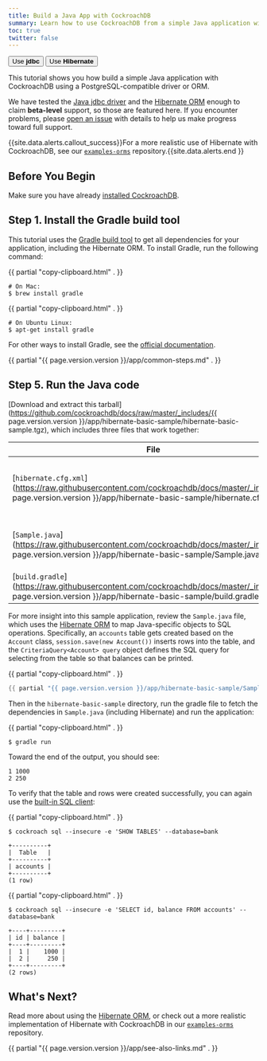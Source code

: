 ```yaml
---
title: Build a Java App with CockroachDB
summary: Learn how to use CockroachDB from a simple Java application with the Hibernate ORM.
toc: true
twitter: false
---
```


<div class="filters filters-big clearfix">
    <a href="build-a-java-app-with-cockroachdb.html"><button class="filter-button">Use <strong>jdbc</strong></button></a>
    <a href="build-a-java-app-with-cockroachdb-hibernate.html"><button class="filter-button current">Use <strong>Hibernate</strong></button></a>
</div>

This tutorial shows you how build a simple Java application with CockroachDB using a PostgreSQL-compatible driver or ORM.

We have tested the [Java jdbc driver](https://jdbc.postgresql.org/) and the [Hibernate ORM](http://hibernate.org/) enough to claim **beta-level** support, so those are featured here. If you encounter problems, please [open an issue](https://github.com/cockroachdb/cockroach/issues/new) with details to help us make progress toward full support.

{{site.data.alerts.callout_success}}For a more realistic use of Hibernate with CockroachDB, see our <a href="https://github.com/cockroachdb/examples-orms"><code>examples-orms</code></a> repository.{{site.data.alerts.end }}


## Before You Begin

Make sure you have already [installed CockroachDB](install-cockroachdb.html).

## Step 1. Install the Gradle build tool

This tutorial uses the [Gradle build tool](https://gradle.org/) to get all dependencies for your application, including the Hibernate ORM. To install Gradle, run the following command:

{{ partial "copy-clipboard.html" . }}
~~~ shell
# On Mac:
$ brew install gradle
~~~

{{ partial "copy-clipboard.html" . }}
~~~ shell
# On Ubuntu Linux:
$ apt-get install gradle
~~~

For other ways to install Gradle, see the [official documentation](https://gradle.org/install).

{{ partial "{{ page.version.version }}/app/common-steps.md" . }}

## Step 5. Run the Java code

[Download and extract this tarball](https://github.com/cockroachdb/docs/raw/master/_includes/{{ page.version.version }}/app/hibernate-basic-sample/hibernate-basic-sample.tgz), which includes three files that work together:

File | Description
-----|------------
[`hibernate.cfg.xml`](https://raw.githubusercontent.com/cockroachdb/docs/master/_includes/{{ page.version.version }}/app/hibernate-basic-sample/hibernate.cfg.xml) | This file specifies how to connect to the database and that the database schema will be deleted and recreated each time the app is run. It must be in the `src/main/resources` directory.
[`Sample.java`](https://raw.githubusercontent.com/cockroachdb/docs/master/_includes/{{ page.version.version }}/app/hibernate-basic-sample/Sample.java) | This file uses the Hibernate ORM to map Java-specific objects to SQL operations. It must be in the `src/main/java/com/cockroachlabs/` directory.
[`build.gradle`](https://raw.githubusercontent.com/cockroachdb/docs/master/_includes/{{ page.version.version }}/app/hibernate-basic-sample/build.gradle) | This is the file you run to execute your app.

For more insight into this sample application, review the `Sample.java` file, which uses the [Hibernate ORM](http://hibernate.org/orm/) to map Java-specific objects to SQL operations. Specifically, an `accounts` table gets created based on the `Account` class, `session.save(new Account())` inserts rows into the table, and the `CriteriaQuery<Account> query` object defines the SQL query for selecting from the table so that balances can be printed.

{{ partial "copy-clipboard.html" . }}
~~~ java
{{ partial "{{ page.version.version }}/app/hibernate-basic-sample/Sample.java" . }}
~~~

Then in the `hibernate-basic-sample` directory, run the gradle file to fetch the dependencies in `Sample.java` (including Hibernate) and run the application:

{{ partial "copy-clipboard.html" . }}
~~~ shell
$ gradle run
~~~

Toward the end of the output, you should see:

~~~ shell
1 1000
2 250
~~~

To verify that the table and rows were created successfully, you can again use the [built-in SQL client](use-the-built-in-sql-client.html):

{{ partial "copy-clipboard.html" . }}
~~~ shell
$ cockroach sql --insecure -e 'SHOW TABLES' --database=bank
~~~

~~~
+----------+
|  Table   |
+----------+
| accounts |
+----------+
(1 row)
~~~

{{ partial "copy-clipboard.html" . }}
~~~ shell
$ cockroach sql --insecure -e 'SELECT id, balance FROM accounts' --database=bank
~~~

~~~
+----+---------+
| id | balance |
+----+---------+
|  1 |    1000 |
|  2 |     250 |
+----+---------+
(2 rows)
~~~

## What's Next?

Read more about using the [Hibernate ORM](http://hibernate.org/orm/), or check out a more realistic implementation of Hibernate with CockroachDB in our [`examples-orms`](https://github.com/cockroachdb/examples-orms) repository.

{{ partial "{{ page.version.version }}/app/see-also-links.md" . }}
